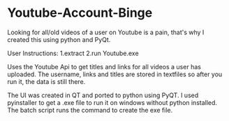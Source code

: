 # Youtube-Account-Binge
Looking for all/old videos of a user on Youtube is a pain, that's why I created this using python and PyQt.


User Instructions:
1.extract
2.run Youtube.exe




Uses the Youtube Api to get titles and links for all videos a user has uploaded. 
The username, links and titles are stored in textfiles so after you run it, the data is still there.

The UI was created in QT and ported to python using PyQT.
I used pyinstaller to get a .exe file to run it on windows without python installed.
The batch script runs the command to create the exe file.

